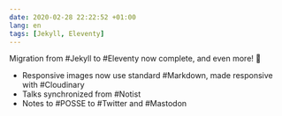 ```yaml
---
date: 2020-02-28 22:22:52 +01:00
lang: en
tags: [Jekyll, Eleventy]
---
```


Migration from #Jekyll to #Eleventy now complete, and even more!  💪

- Responsive images now use standard #Markdown, made responsive with #Cloudinary
- Talks synchronized from #Notist
- Notes to #POSSE to #Twitter and #Mastodon
